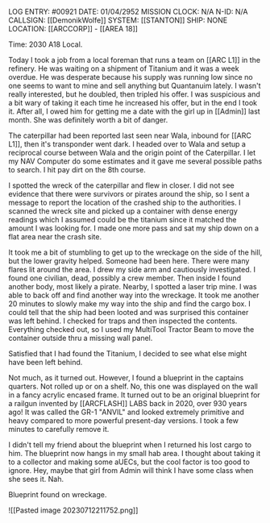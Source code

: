 LOG ENTRY: #00921
DATE: 01/04/2952
MISSION CLOCK: N/A
N-ID: N/A
CALLSIGN: [[DemonikWolfe]]
SYSTEM: [[STANTON]]
SHIP: NONE
LOCATION: [[ARCCORP]] - [[AREA 18]]

  

Time: 2030 A18 Local.  

Today I took a job from a local foreman that runs a team on [[ARC L1]] in the refinery. He was waiting on a shipment of Titanium and it was a week overdue. He was desperate because his supply was running low since no one seems to want to mine and sell anything but Quantanuim lately. I wasn't really interested, but he doubled, then tripled his offer. I was suspicious and a bit wary of taking it each time he increased his offer, but in the end I took it. After all, I owed him for getting me a date with the girl up in [[Admin]] last month. She was definitely worth a bit of danger.

The caterpillar had been reported last seen near Wala, inbound for [[ARC L1]], then it's transponder went dark. I headed over to Wala and setup a reciprocal course between Wala and the origin point of the Caterpillar. I let my NAV Computer do some estimates and it gave me several possible paths to search. I hit pay dirt on the 8th course.

I spotted the wreck of the caterpillar and flew in closer. I did not see evidence that there were survivors or pirates around the ship, so I sent a message to report the location of the crashed ship to the authorities. I scanned the wreck site and picked up a container with dense energy readings which I assumed could be the titanium since it matched the amount I was looking for. I made one more pass and sat my ship down on a flat area near the crash site.

It took me a bit of stumbling to get up to the wreckage on the side of the hill, but the lower gravity helped. Someone had been here. There were many flares lit around the area. I drew my side arm and cautiously investigated. I found one civilian, dead, possibly a crew member. Then inside I found another body, most likely a pirate. Nearby, I spotted a laser trip mine. I was able to back off and find another way into the wreckage. It took me another 20 minutes to slowly make my way into the ship and find the cargo box. I could tell that the ship had been looted and was surprised this container was left behind. I checked for traps and then inspected the contents. Everything checked out, so I used my MultiTool Tractor Beam to move the container outside thru a missing wall panel.

Satisfied that I had found the Titanium, I decided to see what else might have been left behind.

Not much, as it turned out. However, I found a blueprint in the captains quarters. Not rolled up or on a shelf. No, this one was displayed on the wall in a fancy acrylic encased frame. It turned out to be an original blueprint for a railgun invented by [[ARCFLASH]] LABS back in 2020, over 930 years ago! It was called the GR-1 "ANVIL" and looked extremely primitive and heavy compared to more powerful present-day versions. I took a few minutes to carefully remove it.

I didn't tell my friend about the blueprint when I returned his lost cargo to him. The blueprint now hangs in my small hab area. I thought about taking it to a collector and making some aUECs, but the cool factor is too good to ignore. Hey, maybe that girl from Admin will think I have some class when she sees it. Nah.

Blueprint found on wreckage.

![[Pasted image 20230712211752.png]]